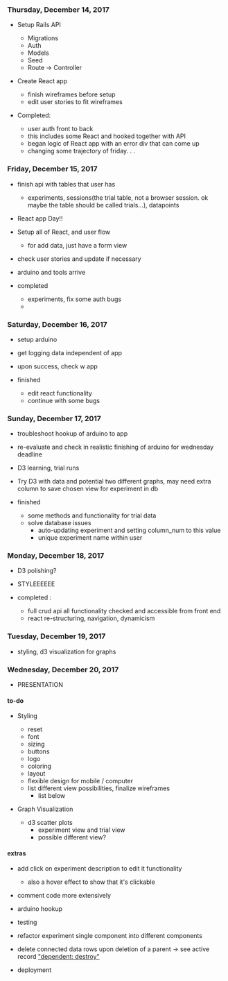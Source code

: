 ### Thursday, December 14, 2017
  - Setup Rails API
    - Migrations
    - Auth
    - Models
    - Seed
    - Route -> Controller
  - Create React app
    - finish wireframes before setup
    - edit user stories to fit wireframes

  - Completed:
    - user auth front to back
    - this includes some React and hooked together with API
    - began logic of React app with an error div that can come up
    - changing some trajectory of friday. . .

### Friday, December 15, 2017
  - finish api with tables that user has
    - experiments, sessions(the trial table, not a browser session. ok maybe the table should be called trials...), datapoints
  - React app Day!!
  - Setup all of React, and user flow
    - for add data, just have a form view
  - check user stories and update if necessary
  - arduino and tools arrive

  - completed 
    - experiments, fix some auth bugs
    - 

### Saturday, December 16, 2017
  - setup arduino
  - get logging data independent of app
  - upon success, check w app

  - finished
    - edit react functionality
    - continue with some bugs

### Sunday, December 17, 2017
  - troubleshoot hookup of arduino to app
  - re-evaluate and check in realistic finishing of arduino for wednesday deadline
  - D3 learning, trial runs
  - Try D3 with data and potential two different graphs, may need extra column to save chosen view for experiment in db
  
  - finished
    - some methods and functionality for trial data
    - solve database issues 
      - auto-updating experiment and setting column_num to this value
      - unique experiment name within user

### Monday, December 18, 2017
  - D3 polishing?
  - STYLEEEEEE

  - completed :
    - full crud api all functionality checked and accessible from front end
    - react re-structuring, navigation, dynamicism

### Tuesday, December 19, 2017
  - styling, d3 visualization for graphs

### Wednesday, December 20, 2017
  - PRESENTATION

#### to-do
  - Styling
    - reset
    - font
    - sizing
    - buttons
    - logo
    - coloring
    - layout
    - flexible design for mobile / computer
    - list different view possibilities, finalize wireframes
      - list below

  - Graph Visualization
    - d3 scatter plots
      - experiment view and trial view
      - possible different view?
  
  #### extras
  - add click on experiment description to edit it functionality
    - also a hover effect to show that it's clickable

  - comment code more extensively

  - arduino hookup

  - testing

  - refactor experiment single component into different components

  - delete connected data rows upon deletion of a parent -> see active record ["dependent: destroy"]([http://guides.rubyonrails.org/association_basics.html)

  - deployment